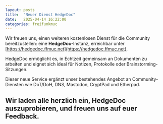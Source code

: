 ```yaml
---
layout: posts
title:  "Neuer Dienst HedgeDoc"
date:   2025-04-14 16:22:00
categories: freifunkmuc
---
```


Wir freuen uns, einen weiteren kostenlosen Dienst für die Community bereitzustellen: eine **HedgeDoc**-Instanz, erreichbar unter [https://hedgedoc.ffmuc.net](https://hedgedoc.ffmuc.net).

HedgeDoc ermöglicht es, in Echtzeit gemeinsam an Dokumenten zu arbeiten und eignet sich ideal für Notizen, Protokolle oder Brainstorming-Sitzungen.

Dieser neue Service ergänzt unser bestehendes Angebot an Community-Diensten wie DoT/DoH, DNS, Mastodon, CryptPad und Etherpad.

Wir laden alle herzlich ein, HedgeDoc auszuprobieren, und freuen uns auf euer Feedback.
---
